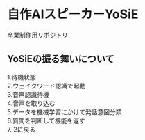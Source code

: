 # 自作AIスピーカーYoSiE
卒業制作用リポジトリ

## YoSiEの振る舞いについて
1.待機状態<br>
2.ウェイクワード認識で起動<br>
3.音声認識待機<br>
4.音声を取り込む<br>
5.データを機械学習にかけて発話意図分類<br>
6.質問を判断して機能を返す<br>
7. 2に戻る<br>
